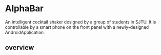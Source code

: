 
AlphaBar
===
An intelligent cocktail shaker designed by a group of students in SJTU. It is controllable by a smart phone on the front panel with a newly-designed AndroidApplication.


overview
---
